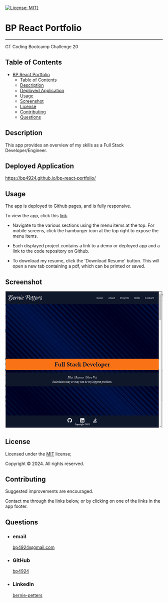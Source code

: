[![License: MIT}](https://img.shields.io/static/v1?label=License&message=MIT&color=yellow)](https://choosealicense.com/licenses/mit/)

# BP React Portfolio

---

GT Coding Bootcamp Challenge 20

## Table of Contents

- [BP React Portfolio](#bp-react-portfolio)
  - [Table of Contents](#table-of-contents)
  - [Description](#description)
  - [Deployed Application](#deployed-application)
  - [Usage](#usage)
  - [Screenshot](#screenshot)
  - [License](#license)
  - [Contributing](#contributing)
  - [Questions](#questions)

## Description

This app provides an overview of my skills as a Full Stack Developer/Engineer.

## Deployed Application

https://bp4924.github.io/bp-react-portfolio/

## Usage

The app is deployed to Github pages, and is fully responsive.

To view the app, click this [link](https://bp4924.github.io/bp-react-portfolio/).

- Navigate to the various sections using the menu items at the top. For mobile screens, click the hamburger icon at the top right to expose the menu items.

- Each displayed project contains a link to a demo or deployed app and a link to the code repository on Github.

- To download my resume, click the 'Download Resume' button. This will open a new tab containing a pdf, which can be printed or saved.

## Screenshot

![App Screenshot](/public/ss1.png)

## License

Licensed under the [MIT](https://choosealicense.com/licenses/mit/) license;

Copyright © 2024. All rights reserved.

## Contributing

Suggested improvements are encouraged.

Contact me through the links below, or by clicking on one of the links in the app footer.

## Questions

- ### email
  <a href="mailTo: bp4924@gmail.com?subject=Hello!" alt="" >bp4924@gmail.com</a>
- ### GitHub
  [bp4924](https://github.com/bp4924)
- ### LinkedIn
  [bernie-petters](https://linkedin.com/in/bernie-petters)

